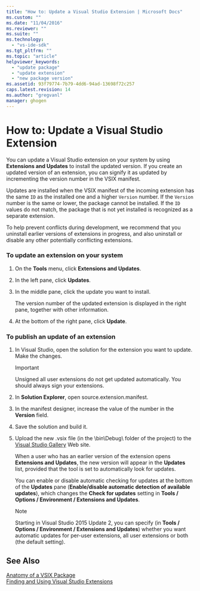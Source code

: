```yaml
---
title: "How to: Update a Visual Studio Extension | Microsoft Docs"
ms.custom: ""
ms.date: "11/04/2016"
ms.reviewer: ""
ms.suite: ""
ms.technology: 
  - "vs-ide-sdk"
ms.tgt_pltfrm: ""
ms.topic: "article"
helpviewer_keywords: 
  - "update package"
  - "update extension"
  - "new package version"
ms.assetid: 93f79774-7b79-4dd6-94ad-13698f72c257
caps.latest.revision: 14
ms.author: "gregvanl"
manager: ghogen
---
```

# How to: Update a Visual Studio Extension
You can update a Visual Studio extension on your system by using **Extensions and Updates** to install the updated version. If you create an updated version of an extension, you can signify it as updated by incrementing the version number in the VSIX manifest.  
  
 Updates are installed when the VSIX manifest of the incoming extension has the same `ID` as the installed one and a higher `Version` number. If the `Version` number is the same or lower, the package cannot be installed. If the `ID` values do not match, the package that is not yet installed is recognized as a separate extension.  
  
 To help prevent conflicts during development, we recommend that you uninstall earlier versions of extensions in progress, and also uninstall or disable any other potentially conflicting extensions.  
  
### To update an extension on your system  
  
1.  On the **Tools** menu, click **Extensions and Updates**.  
  
2.  In the left pane, click **Updates**.  
  
3.  In the middle pane, click the update you want to install.  
  
     The version number of the updated extension is displayed in the right pane, together with other information.  
  
4.  At the bottom of the right pane, click **Update**.  
  
### To publish an update of an extension  
  
1.  In Visual Studio, open the solution for the extension you want to update. Make the changes.  
  
    > [!IMPORTANT]
    >  Unsigned all user extensions do not get updated automatically. You should always sign your extensions.  
  
2.  In **Solution Explorer**, open source.extension.manifest.  
  
3.  In the manifest designer, increase the value of the number in the **Version** field.  
  
4.  Save the solution and build it.  
  
5.  Upload the new .vsix file (in the \bin\Debug\ folder of the project) to the [Visual Studio Gallery](http://go.microsoft.com/fwlink/?LinkID=123847) Web site.  
  
     When a user who has an earlier version of the extension opens **Extensions and Updates**, the new version will appear in the **Updates** list, provided that the tool is set to automatically look for updates.  
  
     You can enable or disable automatic checking for updates at the bottom of the **Updates** pane (**Enable/disable automatic detection of available updates**), which changes the **Check for updates** setting in **Tools / Options / Environment / Extensions and Updates**.  
  
    > [!NOTE]
    >  Starting in Visual Studio 2015 Update 2, you can specify (in **Tools / Options / Environment / Extensions and Updates**) whether you want automatic updates for per-user extensions,  all user extensions or both (the default setting).  
  
## See Also  
 [Anatomy of a VSIX Package](../extensibility/anatomy-of-a-vsix-package.md)   
 [Finding and Using Visual Studio Extensions](../ide/finding-and-using-visual-studio-extensions.md)